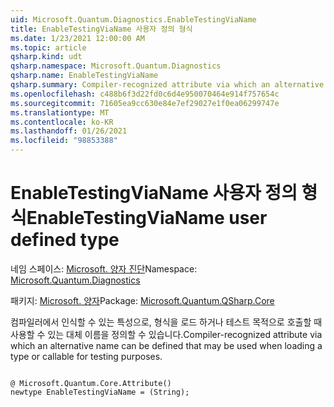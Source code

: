 ```yaml
---
uid: Microsoft.Quantum.Diagnostics.EnableTestingViaName
title: EnableTestingViaName 사용자 정의 형식
ms.date: 1/23/2021 12:00:00 AM
ms.topic: article
qsharp.kind: udt
qsharp.namespace: Microsoft.Quantum.Diagnostics
qsharp.name: EnableTestingViaName
qsharp.summary: Compiler-recognized attribute via which an alternative name can be defined that may be used when loading a type or callable for testing purposes.
ms.openlocfilehash: c488b6f3d22fd0c6d4e950070464e914f757654c
ms.sourcegitcommit: 71605ea9cc630e84e7ef29027e1f0ea06299747e
ms.translationtype: MT
ms.contentlocale: ko-KR
ms.lasthandoff: 01/26/2021
ms.locfileid: "98853388"
---
```

# <a name="enabletestingvianame-user-defined-type"></a><span data-ttu-id="2af48-102">EnableTestingViaName 사용자 정의 형식</span><span class="sxs-lookup"><span data-stu-id="2af48-102">EnableTestingViaName user defined type</span></span>

<span data-ttu-id="2af48-103">네임 스페이스: [Microsoft. 양자 진단](xref:Microsoft.Quantum.Diagnostics)</span><span class="sxs-lookup"><span data-stu-id="2af48-103">Namespace: [Microsoft.Quantum.Diagnostics](xref:Microsoft.Quantum.Diagnostics)</span></span>

<span data-ttu-id="2af48-104">패키지: [Microsoft. 양자](https://nuget.org/packages/Microsoft.Quantum.QSharp.Core)</span><span class="sxs-lookup"><span data-stu-id="2af48-104">Package: [Microsoft.Quantum.QSharp.Core](https://nuget.org/packages/Microsoft.Quantum.QSharp.Core)</span></span>


<span data-ttu-id="2af48-105">컴파일러에서 인식할 수 있는 특성으로, 형식을 로드 하거나 테스트 목적으로 호출할 때 사용할 수 있는 대체 이름을 정의할 수 있습니다.</span><span class="sxs-lookup"><span data-stu-id="2af48-105">Compiler-recognized attribute via which an alternative name can be defined that may be used when loading a type or callable for testing purposes.</span></span>

```qsharp

@ Microsoft.Quantum.Core.Attribute()
newtype EnableTestingViaName = (String);
```

